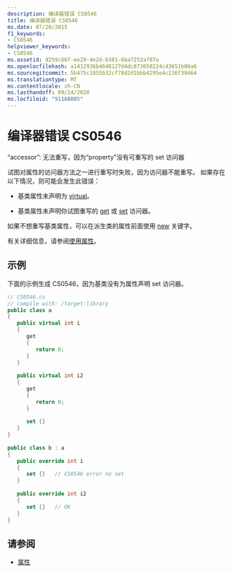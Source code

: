 ```yaml
---
description: 编译器错误 CS0546
title: 编译器错误 CS0546
ms.date: 07/20/2015
f1_keywords:
- CS0546
helpviewer_keywords:
- CS0546
ms.assetid: d259c86f-ee29-4e2d-b381-6ba7252af87e
ms.openlocfilehash: a1412936b4648127d4dc873658224c43651b00a6
ms.sourcegitcommit: 5b475c1855b32cf78d2d1bbb4295e4c236f39464
ms.translationtype: MT
ms.contentlocale: zh-CN
ms.lasthandoff: 09/24/2020
ms.locfileid: "91168005"
---
```

# <a name="compiler-error-cs0546"></a>编译器错误 CS0546

“accessor”: 无法重写，因为“property”没有可重写的 set 访问器  
  
 试图对属性的访问器方法之一进行重写时失败，因为访问器不能重写。 如果存在以下情况，则可能会发生此错误：  
  
- 基类属性未声明为 [virtual](../language-reference/keywords/virtual.md)。  
  
- 基类属性未声明你试图重写的 [get](../language-reference/keywords/get.md) 或 [set](../language-reference/keywords/set.md) 访问器。  
  
 如果不想重写基类属性，可以在派生类的属性前面使用 [new](../language-reference/keywords/new-modifier.md) 关键字。  
  
 有关详细信息，请参阅[使用属性](../programming-guide/classes-and-structs/using-properties.md)。  
  
## <a name="example"></a>示例  

 下面的示例生成 CS0546，因为基类没有为属性声明 set 访问器。  
  
```csharp  
// CS0546.cs  
// compile with: /target:library  
public class a  
{  
   public virtual int i  
   {  
      get  
      {  
         return 0;  
      }  
   }  
  
   public virtual int i2  
   {  
      get  
      {  
         return 0;  
      }  
  
      set {}  
   }  
}  
  
public class b : a  
{  
   public override int i  
   {  
      set {}   // CS0546 error no set  
   }  
  
   public override int i2  
   {  
      set {}   // OK  
   }  
}  
```  
  
## <a name="see-also"></a>请参阅

- [属性](../programming-guide/classes-and-structs/properties.md)
